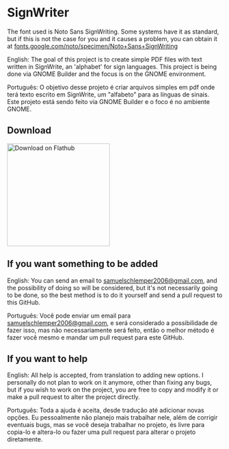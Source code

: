 # SignWriter

The font used is Noto Sans SignWriting. Some systems have it as standard, but if this is not the case for 
you and it causes a problem, you can obtain it at [fonts.google.com/noto/specimen/Noto+Sans+SignWriting](https://fonts.google.com/noto/specimen/Noto+Sans+SignWriting)

English: The goal of this project is to create simple PDF files with text written in SignWrite, an 'alphabet' for 
sign languages. This project is being done via GNOME Builder and the focus is on the GNOME environment.

Português: O objetivo desse projeto é criar arquivos simples em pdf onde terá texto escrito em SignWrite, um "alfabeto" 
para as línguas de sinais. Este projeto está sendo feito via GNOME Builder e o foco é no ambiente GNOME.

## Download

<a href='https://flathub.org/apps/io.github.Samuel_Schlemper_Schlemuel.SignWriter'><img width='240' alt='Download on Flathub' src='https://flathub.org/assets/badges/flathub-badge-en.png'/></a>

## If you want something to be added

English: You can send an email to samuelschlemper2006@gmail.com, and the possibility of doing so will be
considered, but it's not necessarily going to be done, so the best method is to do it yourself and send
a pull request to this GitHub.

Português: Você pode enviar um email para samuelschlemper2006@gmail.com, e será considerado a possibilidade
de fazer isso, mas não necessariamente será feito, então o melhor método é fazer você mesmo e mandar um 
pull request para este GitHub.

## If you want to help

English: All help is accepted, from translation to adding new options. I personally do not plan to work on it anymore, 
other than fixing any bugs, but if you wish to work on the project, you are free to copy and modify it or make a
pull request to alter the project directly.

Português: Toda a ajuda é aceita, desde tradução até adicionar novas opções. Eu pessoalmente não planejo mais trabalhar nele,
além de corrigir eventuais bugs, mas se você deseja trabalhar no projeto, és livre para copia-lo e altera-lo ou fazer uma
pull request para alterar o projeto diretamente.
